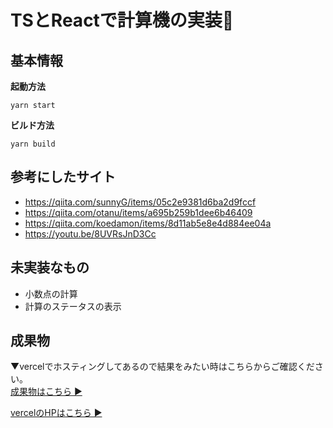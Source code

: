 # TSとReactで計算機の実装🧐

## 基本情報
**起動方法**
```
yarn start
```
**ビルド方法**
```
yarn build
```

## 参考にしたサイト
- https://qiita.com/sunnyG/items/05c2e9381d6ba2d9fccf
- https://qiita.com/otanu/items/a695b259b1dee6b46409 
- https://qiita.com/koedamon/items/8d11ab5e8e4d884ee04a
- https://youtu.be/8UVRsJnD3Cc

## 未実装なもの
- 小数点の計算
- 計算のステータスの表示

## 成果物
▼vercelでホスティングしてあるので結果をみたい時はこちらからご確認ください。<br>
[成果物はこちら ▶︎](https://calculatorts-app.vercel.app/)<br>

[vercelのHPはこちら ▶︎](https://vercel.com/dashboard)
